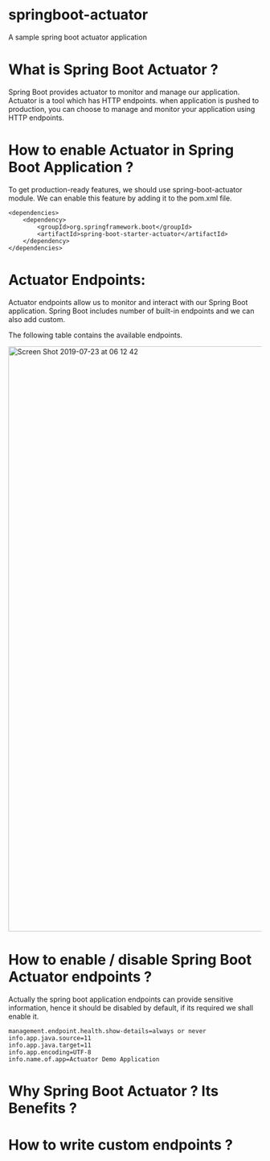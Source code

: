 # springboot-actuator
A sample spring boot actuator application

# What is Spring Boot Actuator ?
Spring Boot provides actuator to monitor and manage our application. Actuator is a tool which has HTTP endpoints. when application is pushed to production, you can choose to manage and monitor your application using HTTP endpoints.

# How to enable Actuator in Spring Boot Application ?

To get production-ready features, we should use spring-boot-actuator module. We can enable this feature by adding it to the pom.xml file.

```
<dependencies>  
    <dependency>  
        <groupId>org.springframework.boot</groupId>  
        <artifactId>spring-boot-starter-actuator</artifactId>  
    </dependency>  
</dependencies>  
```

# Actuator Endpoints:

Actuator endpoints allow us to monitor and interact with our Spring Boot application. Spring Boot includes number of built-in endpoints and we can also add custom.

The following table contains the available endpoints.

<img width="1163" alt="Screen Shot 2019-07-23 at 06 12 42" src="https://user-images.githubusercontent.com/30971809/61682192-f56aa600-ad10-11e9-807f-3512a1a6d906.png">

# How to enable / disable Spring Boot Actuator endpoints ?
Actually the spring boot application endpoints can provide sensitive information, hence it should be disabled by default, if its required we shall enable it.

```
management.endpoint.health.show-details=always or never
info.app.java.source=11
info.app.java.target=11
info.app.encoding=UTF-8
info.name.of.app=Actuator Demo Application

```

# Why Spring Boot Actuator ? Its Benefits ?

# How to write custom endpoints ?


